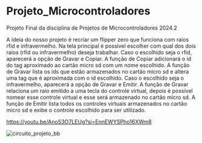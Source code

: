 # Projeto_Microcontroladores
Projeto Final da disciplina de Projetos de Microcontroladores 2024.2


A ideia do nosso projeto é recriar um flipper zero que funciona com raios rfid e infravermelho.
Na tela principal é possível escolher com qual dos dois raios (rfid ou infravermelho) deseja trabalhar.
Caso o escolhido seja o rfid, aparecerá a opção de Gravar e Copiar. A função de Copiar adicionará o id do tag aproximado ao cartão micro sd com um nome escolhido. A função de Gravar lista os ids que estão armazenados no cartão micro sd e altera uma tag que é aproximada com o id escolhido.
Caso o escolhido seja o infravermelho, aparecerá a opção de Gravar e Emitir. A função de Gravar relaciona um raio emitido a uma tecla do controle virtual, depois é possível nomear esse controle virtual e esse será armazenado no cartão micro sd. A função de Emitir lista todos os controles virtuais armazenados no cartão micro sd e exibe o controle escolhido para ser utilizado.

https://youtu.be/AnoS3O7LEUg?si=EnnEWYSPho16XWm8

![circuito_projeto_bb](https://github.com/user-attachments/assets/c2763402-3d26-41ae-b7b7-0ad3ec356a48)
